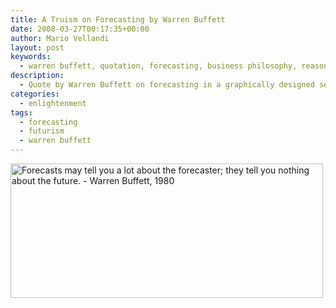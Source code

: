```yaml
---
title: A Truism on Forecasting by Warren Buffett
date: 2008-03-27T00:17:35+00:00
author: Mario Vellandi
layout: post
keywords:
  - warren buffett, quotation, forecasting, business philosophy, reasoning, logic
description:
  - Quote by Warren Buffett on forecasting in a graphically designed setting with a visual metaphor for your quick business inspirational needs.
categories:
  - enlightenment
tags:
  - forecasting
  - futurism
  - warren buffett
---
```

[<img src="http://farm4.static.flickr.com/3006/2571716582_713dae8dd4_o.jpg" alt="Forecasts may tell you a lot about the forecaster; they tell you nothing about the future. - Warren Buffett, 1980" width="500" height="215" />](http://www.flickr.com/photos/mvellandi/2571716582/ "Forecasting graphic on Flickr")
